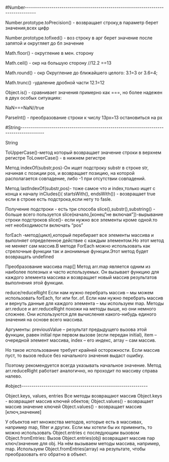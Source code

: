 #Number-----------------------------------------------------------------------------------

Number.prototype.toPrecision() - возвращает строку,в параметр берет значения,всех цифр 

 Number.prototype.tofixed() - воз строку в арг берет значение после запятой и округляет до бл значение  

 Math.floor() - округление в мен. сторону    

Math.ceil() - окр на большую сторону //12.2 ==13  

Math.round() - окр Округление до ближайшего целого: 3.1=3 or 3.6=4; 
  
Math.trunc() -удаление дробной части 12.1=12   

Object.is() - сравнивает значения примерно как ===, но более надежен в двух особых ситуациях: 

NaN===NaN//true   

ParseInt() - преобразование строки к числу 13px=13 остановиться на px 



#String-----------------------------------------------------------------------------------------

String

ToUpperCase()-метод который возвращает значение строки в верхнем регистре
ToLowerCase() - в нижнем регистре

Метод indexOf(substr,pos)-Он ищет подстроку substr в строке str, начиная с позиции pos, и возвращает позицию, на которой располагается совпадение, либо -1 при отсутствии совпадений.

Метод lastIndexOf(substr,pos)- тоже самое что и index,только ищет с конца к началу 
inCludes()( startsWith(), endsWith()) - возвращает true если в строке есть подстрока,если нету то fasle.

Получение подстроки - есть три способа slice(),substr(),substring() - больше всего пользуется slice(начало,[конец”не включая”])-вырывание строки подстроков
slice()- если нужно все элементы кроме одной.то нет необходимости включать “pos” 

forEach 
-метод(цикл),который перебирает все элементы массива и выполняет определенное действие с каждым элементом.Но этот метод не меняет сам массив.В методе ForEach можно использовать как стрелочные функции так и анонимные функции.Этот метод будет возвращать undefined

Преобразование массива
map[]
Метод arr.map является одним из наиболее полезных и часто используемых.  Он вызывает функцию для каждого элемента массива и возвращает  новый массив результатов выполнения этой функции.


reduce/reduceRight 
 Если нам нужно перебрать массив – мы можем использовать forEach, for или for..of.  Если нам нужно перебрать массив и вернуть данные для каждого элемента – мы используем map.  Методы arr.reduce и arr.reduceRight похожи на методы выше, но они немного сложнее. Они используются для вычисления какого-нибудь единого значения на основе всего массива.

Аргументы:
previousValue – результат предыдущего вызова этой функции, равен initial при первом вызове (если передан initial),
item – очередной элемент массива,
index – его индекс,
array – сам массив.

Но такое использование требует крайней осторожности. Если массив пуст, то вызов reduce без начального значения выдаст ошибку.

Поэтому рекомендуется всегда указывать начальное значение.
Метод arr.reduceRight работает аналогично, но проходит по массиву справа налево.




#object--------------------------------------------------------------

Object.keys, values, entries 
Все методы возвращают массив 
Object.keys - возвращает массив ключей обектов;
Object.values() - возвращает массив значение ключей
Object.values() - возвращает массив [ключ,значение]

У объектов нет множества методов, которые есть в массивах, например map, filter и других.
Если мы хотели бы их применить, то можно использовать Object.entries с последующим вызовом Object.fromEntries:
Вызов Object.entries(obj) возвращает массив пар ключ/значение для obj.
На нём вызываем методы массива, например, map.
Используем Object.fromEntries(array) на результате, чтобы преобразовать его обратно в объект.
